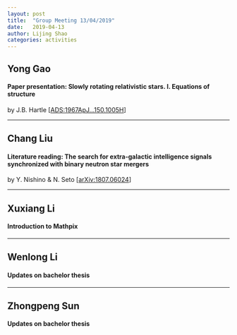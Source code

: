 ```yaml
---
layout: post
title:  "Group Meeting 13/04/2019"
date:   2019-04-13
author: Lijing Shao
categories: activities
---
```




## Yong Gao

#### Paper presentation: Slowly rotating relativistic stars. I. Equations of structure

by J.B. Hartle [[ADS:1967ApJ…150.1005H](http://adsabs.harvard.edu/abs/1967ApJ...150.1005H)]

---

## Chang Liu

#### Literature reading: The search for extra-galactic intelligence signals synchronized with binary neutron star mergers

by Y. Nishino & N. Seto [[arXiv:1807.06024](https://arxiv.org/abs/1807.06024)]

---

## Xuxiang Li

#### Introduction to Mathpix

---

## Wenlong Li

#### Updates on bachelor thesis

---

## Zhongpeng Sun

#### Updates on bachelor thesis



